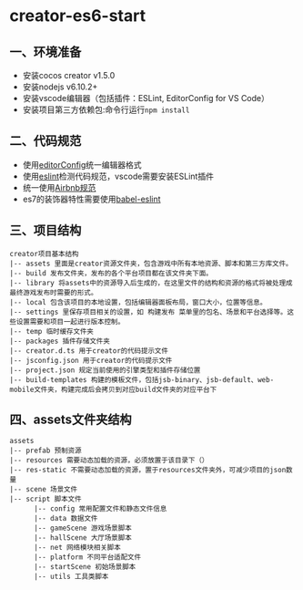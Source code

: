 # creator-es6-start

## 一、环境准备
- 安装cocos creator v1.5.0
- 安装nodejs v6.10.2+
- 安装vscode编辑器（包括插件：ESLint, EditorConfig for VS Code）
- 安装项目第三方依赖包:命令行运行``` npm install ```

## 二、代码规范
- 使用[editorConfig](https://marketplace.visualstudio.com/items?itemName=EditorConfig.EditorConfig)统一编辑器格式
- 使用[eslint](http://eslint.cn/)检测代码规范，vscode需要安装ESLint插件
- 统一使用[Airbnb规范](https://github.com/airbnb/javascript)
- es7的装饰器特性需要使用[babel-eslint](https://github.com/babel/babel-eslint)


## 三、项目结构

```
creator项目基本结构
|-- assets 里面是creator资源文件夹，包含游戏中所有本地资源、脚本和第三方库文件。
|-- build 发布文件夹，发布的各个平台项目都在该文件夹下面。
|-- library 将assets中的资源导入后生成的，在这里文件的结构和资源的格式将被处理成最终游戏发布时需要的形式。
|-- local 包含该项目的本地设置，包括编辑器面板布局，窗口大小，位置等信息。
|-- settings 里保存项目相关的设置，如 构建发布 菜单里的包名、场景和平台选择等。这些设置需要和项目一起进行版本控制。
|-- temp 临时缓存文件夹
|-- packages 插件存储文件夹
|-- creator.d.ts 用于creator的代码提示文件
|-- jsconfig.json 用于creator的代码提示文件
|-- project.json 规定当前使用的引擎类型和插件存储位置
|-- build-templates 构建的模板文件，包括jsb-binary、jsb-default、web-mobile文件夹，构建完成后会拷贝到对应build文件夹的对应平台下
```

## 四、assets文件夹结构
```
assets
|-- prefab 预制资源
|-- resources 需要动态加载的资源，必须放置于该目录下（）
|-- res-static 不需要动态加载的资源，置于resources文件夹外，可减少项目的json数量
|-- scene 场景文件
|-- script 脚本文件
      |-- config 常用配置文件和静态文件信息
      |-- data 数据文件
      |-- gameScene 游戏场景脚本
      |-- hallScene 大厅场景脚本
      |-- net 网络模块相关脚本
      |-- platform 不同平台适配文件
      |-- startScene 初始场景脚本
      |-- utils 工具类脚本
```